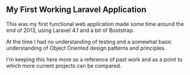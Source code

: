 ## My First Working Laravel Application

This was my first functional web application made some time around the end of 2013, using Laravel 4.1 and a bit of Bootstrap.

At the time I had no understanding of testing and a somewhat basic understanding of Object Oriented design patterns and principles.

I'm keeping this here more as a reference of past work and as a point to which more current projects can be compared.